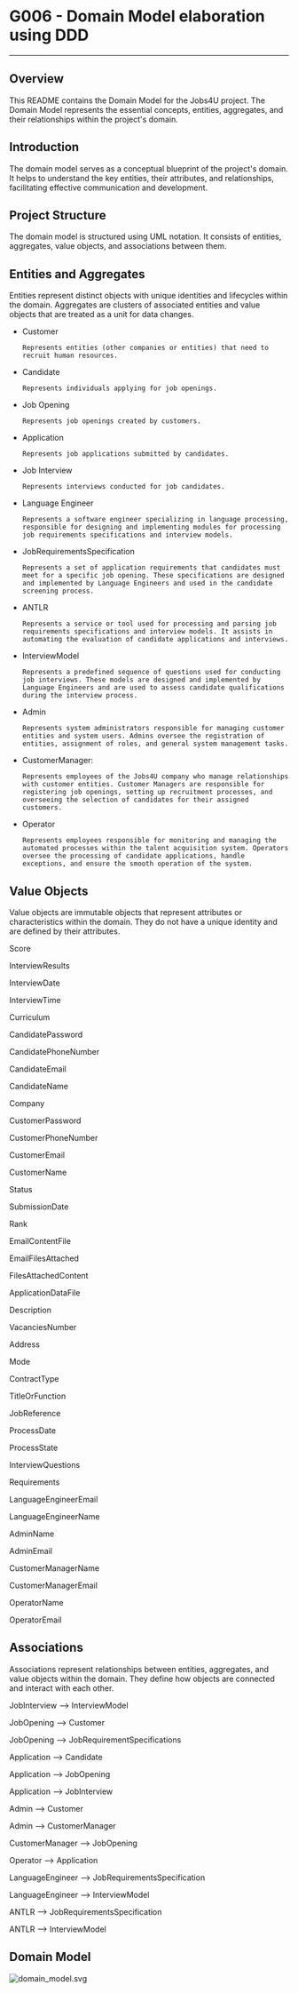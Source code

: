 # G006 - Domain Model elaboration using DDD

-----------------------------------------------------------------------------------------------------------------------------------------

## Overview

This README contains the Domain Model for the Jobs4U project. The Domain Model represents the essential concepts, entities, aggregates, and their relationships within the project's domain.

## Introduction

The domain model serves as a conceptual blueprint of the project's domain. It helps to understand the key entities, their attributes, and relationships, facilitating effective communication and development.

## Project Structure

The domain model is structured using UML notation. It consists of entities, aggregates, value objects, and associations between them.

## Entities and Aggregates

Entities represent distinct objects with unique identities and lifecycles within the domain. Aggregates are clusters of associated entities and value objects that are treated as a unit for data changes.


- Customer

      Represents entities (other companies or entities) that need to recruit human resources.

- Candidate

      Represents individuals applying for job openings.

- Job Opening

      Represents job openings created by customers.

- Application

      Represents job applications submitted by candidates.

- Job Interview

      Represents interviews conducted for job candidates.

- Language Engineer

      Represents a software engineer specializing in language processing, responsible for designing and implementing modules for processing job requirements specifications and interview models.

- JobRequirementsSpecification

      Represents a set of application requirements that candidates must meet for a specific job opening. These specifications are designed and implemented by Language Engineers and used in the candidate screening process.

- ANTLR

      Represents a service or tool used for processing and parsing job requirements specifications and interview models. It assists in automating the evaluation of candidate applications and interviews. 

- InterviewModel

      Represents a predefined sequence of questions used for conducting job interviews. These models are designed and implemented by Language Engineers and are used to assess candidate qualifications during the interview process.

- Admin

      Represents system administrators responsible for managing customer entities and system users. Admins oversee the registration of entities, assignment of roles, and general system management tasks.

- CustomerManager: 

      Represents employees of the Jobs4U company who manage relationships with customer entities. Customer Managers are responsible for registering job openings, setting up recruitment processes, and overseeing the selection of candidates for their assigned customers.

- Operator

      Represents employees responsible for monitoring and managing the automated processes within the talent acquisition system. Operators oversee the processing of candidate applications, handle exceptions, and ensure the smooth operation of the system.

## Value Objects

Value objects are immutable objects that represent attributes or characteristics within the domain. They do not have a unique identity and are defined by their attributes.

Score

InterviewResults

InterviewDate

InterviewTime

Curriculum

CandidatePassword

CandidatePhoneNumber

CandidateEmail

CandidateName

Company

CustomerPassword

CustomerPhoneNumber

CustomerEmail

CustomerName

Status

SubmissionDate

Rank

EmailContentFile

EmailFilesAttached

FilesAttachedContent

ApplicationDataFile

Description

VacanciesNumber

Address

Mode

ContractType

TitleOrFunction

JobReference

ProcessDate

ProcessState

InterviewQuestions

Requirements

LanguageEngineerEmail

LanguageEngineerName

AdminName

AdminEmail

CustomerManagerName

CustomerManagerEmail

OperatorName

OperatorEmail

## Associations

Associations represent relationships between entities, aggregates, and value objects within the domain. They define how objects are connected and interact with each other.

JobInterview --> InterviewModel

JobOpening -->  Customer

JobOpening --> JobRequirementSpecifications

Application --> Candidate

Application --> JobOpening

Application --> JobInterview

Admin --> Customer

Admin --> CustomerManager

CustomerManager --> JobOpening

Operator --> Application

LanguageEngineer --> JobRequirementsSpecification

LanguageEngineer -->  InterviewModel

ANTLR --> JobRequirementsSpecification

ANTLR --> InterviewModel


## Domain Model

![domain_model.svg](domain_model.svg)